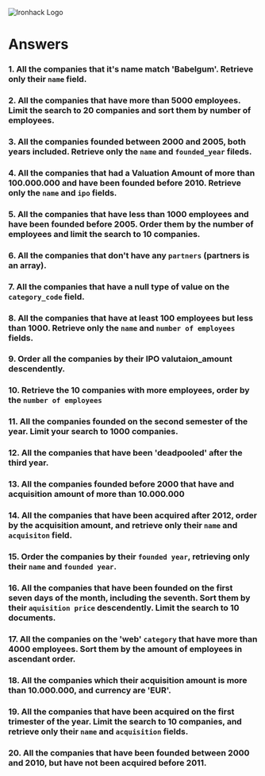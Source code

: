 ![Ironhack Logo](https://i.imgur.com/1QgrNNw.png)

# Answers

### 1. All the companies that it's name match 'Babelgum'. Retrieve only their `name` field.

<!--
db.companies.find({ name: 'Babelgum' }, {
  name: 1,
  _id: 0
})
-->

### 2. All the companies that have more than 5000 employees. Limit the search to 20 companies and sort them by **number of employees**.

<!--
db.companies.find({ number_of_employees: { $gt: 5000 } }).limit( 20 ).sort( { number_of_employees: -1 } )
-->

### 3. All the companies founded between 2000 and 2005, both years included. Retrieve only the `name` and `founded_year` fileds.

<!--
db.companies.find({ founded_year: { $gte: 2000, $lte: 2005 } }, {
	_id: 0,
	name: 1,
	founded_year: 1
})
-->

### 4. All the companies that had a Valuation Amount of more than 100.000.000 and have been founded before 2010. Retrieve only the `name` and `ipo` fields.

<!--
db.companies.find({
	$and: [
		{'ipo.valuation_amount': {$gte: 100000000}},
		{founded_year: {$lt: 2010}}
	]}, {
		_id: 0,
		name: 1,
		ipo: 1
	}
)
-->

### 5. All the companies that have less than 1000 employees and have been founded before 2005. Order them by the number of employees and limit the search to 10 companies.

<!--
db.companies.find( {
	$and: [
		{ number_of_employees: { $lt: 1000 } },
		{ founded_year: { $lt: 2005 } }
	]}, {
		_id: 0,
		name: 1,
		ipo: 1
	}
).sort ( { number_of_employees: -1 } ).limit ( 10 )
-->

### 6. All the companies that don't have any `partners` (partners is an array).

<!--
db.companies.find({ partners: { $size : 0 }})
-->

### 7. All the companies that have a null type of value on the `category_code` field.

<!--
db.companies.find({ category_code: null})
-->

### 8. All the companies that have at least 100 employees but less than 1000. Retrieve only the `name` and `number of employees` fields.

<!--
db.companies.find({ number_of_employees: { $gte: 100, $lt: 1000 } }, {
	_id: 0,
	name: 1,
	number_of_employees: 1
})
-->

### 9. Order all the companies by their IPO valutaion_amount descendently.

<!--
db.companies.find().sort( { 'ipo.valuation_amount': -1 } )
-->

### 10. Retrieve the 10 companies with more employees, order by the `number of employees`

<!--
db.companies.find().sort( { number_of_employees: -1 } ).limit( 10 )
-->

### 11. All the companies founded on the second semester of the year. Limit your search to 1000 companies.

<!--
db.companies.find({ founded_month: { $gte: 7, $lte: 12 } } ).limit( 1000 )
-->

### 12. All the companies that have been 'deadpooled' after the third year.

<!--
db.companies.find({ deadpooled_year: { $gt: 3 } } )
-->

### 13. All the companies founded before 2000 that have and acquisition amount of more than 10.000.000

<!--
db.companies.find( {
	$and: [
		{ 'acquisition.price_amount': { $gt: 10000 } },
		{ founded_year: { $lt: 2000 } }
	] }
)
-->

### 14. All the companies that have been acquired after 2012, order by the acquisition amount, and retrieve only their `name` and `acquisiton` field.

<!--
db.companies.find( { 'acquisition.acquired_year': { $gt: 2005 } }, {
	_id: 0,
	name: 1,
	acquisition: 1
}).sort ( { 'acquisition.price_amount': -1 } )
-->

### 15. Order the companies by their `founded year`, retrieving only their `name` and `founded year`.

<!--
db.companies.find( { }, {
	_id: 0,
	name: 1,
	founded_year: 1
}).sort ( { founded_year: -1 } )
-->

### 16. All the companies that have been founded on the first seven days of the month, including the seventh. Sort them by their `aquisition price` descendently. Limit the search to 10 documents.

<!--
db.companies.find( { founded_month: { $lte: 7 } }).sort ( { 'acquisition.price_amount': -1 } ).limit( 10 )
-->

### 17. All the companies on the 'web' `category` that have more than 4000 employees. Sort them by the amount of employees in ascendant order.

<!--
db.companies.find( {
	$and: [
		{ category_code: 'web' },
		{ number_of_employees: { $gt: 4000 } }
	]}
).sort ( { number_of_employees: 1 } )
-->

### 18. All the companies which their acquisition amount is more than 10.000.000, and currency are 'EUR'.

<!--
db.companies.find( {
	$and: [
		{ 'acquisition.price_currency_code': 'EUR' },
		{ 'acquisition.price_amount': { $gt: 10000000 } }
	]}
)
-->

### 19. All the companies that have been acquired on the first trimester of the year. Limit the search to 10 companies, and retrieve only their `name` and `acquisition` fields.

<!--
db.companies.find( { 'acquisition.acquired_month': { $lte: 3 } }, {
	_id: 0,
	name: 1,
	acquisition: 1
}).limit ( 10 )
-->

### 20. All the companies that have been founded between 2000 and 2010, but have not been acquired before 2011.

<!--
db.companies.find( {
	$and: [
		{ founded_year: { $gte: 2000, $lte: 2010 } },
		{ 'acquisition.acquired_year': { $gt: 2011 } }
	]}
).limit(1)
-->
